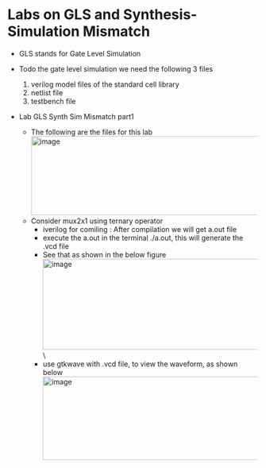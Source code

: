 # Labs on GLS and Synthesis-Simulation Mismatch

- GLS stands for Gate Level Simulation  

- Todo the gate level simulation we need the following 3 files  
   1. verilog model files of the standard cell library
   2. netlist file  
   3. testbench file  


- Lab GLS Synth Sim Mismatch part1
   - The following are the files for this lab
     <img width="855" height="159" alt="image" src="https://github.com/user-attachments/assets/4abe3437-716b-42fb-8a1d-965e954b0fdb" />
   - Consider mux2x1 using ternary operator
      - iverilog for comiling : After compilation we will get a.out file
      - execute the a.out in the terminal ./a.out, this will generate the .vcd file
      - See that as shown in the below figure
       <img width="882" height="183" alt="image" src="https://github.com/user-attachments/assets/b9c876b6-58ce-47ad-9998-6b12394927a7" />\
      - use gtkwave with .vcd file, to view the waveform, as shown below
        <img width="919" height="168" alt="image" src="https://github.com/user-attachments/assets/8aa31145-51c1-46aa-9a4c-2680ebb23231" />


 

